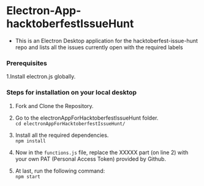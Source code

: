# Electron-App-hacktoberfestIssueHunt
- This is an Electron Desktop application for the hacktoberfest-issue-hunt repo and lists all the issues currently open with the required labels  
### Prerequisites
1.Install electron.js globally.

### Steps for installation on your local desktop

1. Fork and Clone the Repository.

2. Go to the electronAppForHacktoberfestIssueHunt folder.  
`cd electronAppForHacktoberfestIssueHunt/`

3. Install all the required dependencies.  
`npm install`

4. Now in the `functions.js` file, replace the XXXXX part (on line 2) with your own PAT (Personal Access Token) provided by Github.

5. At last, run the following command:  
`npm start`
